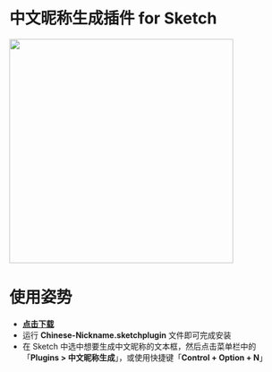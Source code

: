 # 中文昵称生成插件 for Sketch

<p>
<img src="https://raw.githubusercontent.com/acterce/Chinese-NickName-for-Sketch/master/screenshots/example.png" alt="" width="400">
</p>



# 使用姿势

- [**点击下载**](https://github.com/acterce/Chinese-NickName-for-Sketch/archive/master.zip)
- 运行 **Chinese-Nickname.sketchplugin** 文件即可完成安装
- 在 Sketch 中选中想要生成中文昵称的文本框，然后点击菜单栏中的「**Plugins > 中文昵称生成**」，或使用快捷键「**Control + Option + N**」

